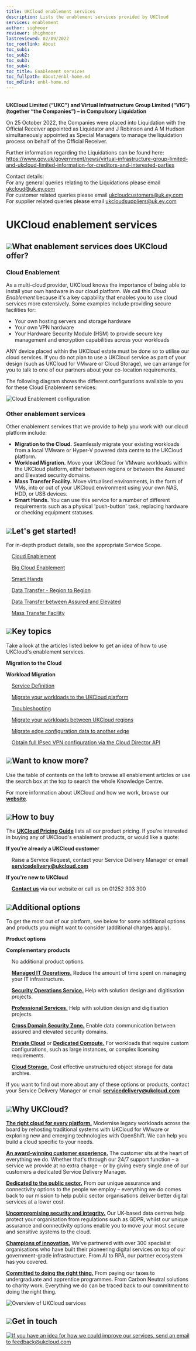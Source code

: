 ```yaml
---
title: UKCloud enablement services
description: Lists the enablement services provided by UKCloud
services: enablement
author: sighmoor
reviewer: shighmoor
lastreviewed: 02/09/2022
toc_rootlink: About
toc_sub1: 
toc_sub2:
toc_sub3:
toc_sub4:
toc_title: Enablement services
toc_fullpath: About/enbl-home.md
toc_mdlink: enbl-home.md
---
```


<br>**UKCloud Limited (“UKC”) and Virtual Infrastructure Group Limited (“VIG”) (together “the Companies”) – in Compulsory Liquidation**

On 25 October 2022, the Companies were placed into Liquidation with the Official Receiver appointed as Liquidator and J Robinson and A M Hudson simultaneously appointed as Special Managers to manage the liquidation process on behalf of the Official Receiver.

Further information regarding the Liquidations can be found here: <https://www.gov.uk/government/news/virtual-infrastructure-group-limited-and-ukcloud-limited-information-for-creditors-and-interested-parties>

Contact details:<br>
For any general queries relating to the Liquidations please email <ukcloud@uk.ey.com><br>
For customer related queries please email <ukcloudcustomers@uk.ey.com><br>
For supplier related queries please email <ukcloudsuppliers@uk.ey.com>

# UKCloud enablement services

<div class="row">
  <div class="col-md-12">
    <h2><img src="images/home-ukc-logo.png">What enablement services does UKCloud offer?</h2>
  </div>
</div>

<div class="row">
  <div class="col-md-12">
    <h3>Cloud Enablement</h2>
  </div>
</div>

<div class="row">
  <div class="col-md-12">
    <p>As a multi-cloud provider, UKCloud knows the importance of being able to install your own hardware in our cloud platform. We call this <em>Cloud Enablement</em> because it's a key capability that enables you to use cloud services more extensively. Some examples include providing secure facilities for:</p>
    <ul>
      <li>Your own hosting servers and storage hardware</li>
      <li>Your own VPN hardware</li>
      <li>Your Hardware Security Module (HSM) to provide secure key management and encryption capabilities across your workloads</li>
    </ul>
    <p>ANY device placed within the UKCloud estate must be done so to utilise our cloud services. If you do not plan to use a UKCloud service as part of your design (such as UKCloud for VMware or Cloud Storage), we can arrange for you to talk to one of our partners about your co-location requirements.</p>
    <p>The following diagram shows the different configurations available to you for these Cloud Enablement services:</p>
    <img src="images/enbl-config.png" alt="Cloud Enablement configuration">
  </div>
</div>

<div class="row">
  <div class="col-md-12">
    <h3>Other enablement services</h2>
  </div>
</div>

<div class="row">
  <div class="col-md-12">
    <p>Other enablement services that we provide to help you work with our cloud platform include:</p>
    <ul>
      <li><strong>Migration to the Cloud.</strong> Seamlessly migrate your existing workloads from a local VMware or Hyper-V powered data centre to the UKCloud platform.</li>
      <li><strong>Workload Migration.</strong> Move your UKCloud for VMware workloads within the UKCloud platform, either between regions or between the Assured and Elevated security domains.</li>
      <li><strong>Mass Transfer Facility.</strong> Move virtualised environments, in the form of VMs, into or out of your UKCloud environment using your own NAS, HDD, or USB devices.</li>
      <li><strong>Smart Hands.</strong> You can use this service for a number of different requirements such as a physical 'push-button' task, replacing hardware or checking equipment statuses.</li>
    </ul>

<!-- begin Getting Started -->

<div class="row">
  <div class="col-md-12">
    <h2><img src="images/home-ukc-logo.png">Let's get started!</h2>
    <p>For in-depth product details, see the appropriate Service Scope.</p>
  </div>
</div>

<div class="row">
  <div class="col-md-6">
    <p style="margin-left:15px"><a href="enbl-sco-hosting.md">Cloud Enablement</a></p>
    <p style="margin-left:15px"><a href="enbl-sco-bigcolo.md">Big Cloud Enablement</a></p>
    <p style="margin-left:15px"><a href="enbl-sco-smart-hands.md">Smart Hands</a></p>
  </div>
  <div class="col-md-6">
    <p style="margin-left:15px"><a href="enbl-sco-transfer-regions.md">Data Transfer - Region to Region</a></p>
    <p style="margin-left:15px"><a href="enbl-sco-transfer-assured-elevated.md">Data Transfer between Assured and Elevated</a></p>
    <p style="margin-left:15px"><a href="enbl-sco-mtf-nas.md">Mass Transfer Facility</a></p>
    </ul>
  </div>
</div>

<!-- end Getting Started -->

<!-- begin List of Articles -->

<div class="row">
  <div class="col-md-12">
    <h2><img src="images/home-ukc-logo.png">Key topics</h2>
  </div>
</div>

<div class="row">
  <div class="col-md-12">
    <p>Take a look at the articles listed below to get an idea of how to use UKCloud's enablement services.</p>
  </div>
</div>

<div class="row">
  <div class="col-md-6">
    <p><strong>Migration to the Cloud</strong></p>
  </div>
  <div class="col-md-6">
    <p><strong>Workload Migration</strong></p>
  </div>
</div>

<div class="row">
  <div class="col-md-6">
    <p style="margin-left:15px"><a href="[migr-how-zerto-migrate-to-ukcloud.md](https://ukcloud.com/app/uploads/2022/08/ukc-svc-235-migration-to-the-cloud-service-definition-13.0.pdf)">Service Definition</a></p>
    <p style="margin-left:15px"><a href="migr-how-zerto-migrate-to-ukcloud.md">Migrate your workloads to the UKCloud platform</a></p>
    <p style="margin-left:15px"><a href="migr-ref-troubleshooting.md">Troubleshooting</a></p>
  </div>
  <div class="col-md-6">
    <p style="margin-left:15px"><a href="enbl-how-zerto-migrate-between-regions.md">Migrate your workloads between UKCloud regions</a></p>
    <p style="margin-left:15px"><a href="enbl-how-migrate-edge-config.md">Migrate edge configuration data to another edge</a></p>
    <p style="margin-left:15px"><a href="enbl-how-obtain-vpn-config.md">Obtain full IPsec VPN configuration via the Cloud Director API</a></p>
  </div></div>

<!-- end List of Articles -->

<!-- begin Find More -->

<div class="row">
  <div class="col-md-12">
    <h2><img src="images/home-ukc-logo.png">Want to know more?</h2>
  </div>
</div>

<div class="row">
  <div class="col-md-12">
    <p>Use the table of contents on the left to browse all enablement articles or use the search box at the top to search the whole Knowledge Centre.</p>
    <p>For more information about UKCloud and how we work, browse our <a href="https://ukcloud.com/"><strong>website</strong></a>.</p>
  </div>
</div>

<!-- end Find More -->

<!-- begin How to Buy -->

<div class="row">
  <div class="col-md-12">
    <h2><img src="images/home-ukc-logo.png"">How to buy</h2>
  </div>
</div>

<div class="row">
  <div class="col-md-12">
    <p>The <a href="https://ukcloud.com/pricing-guide"><strong>UKCloud Pricing Guide</strong></a> lists all our product pricing. If you're interested in buying any of UKCloud's enablement products, or would like a quote:</p>
  </div>
</div>

<div class="row">
  <div class="col-md-6">
    <p><strong>If you're already a UKCloud customer</strong></p>
    <p style="margin-left:15px">Raise a Service Request, contact your Service Delivery Manager or email <a href="mailto:servicedelivery@ukcloud.com"><strong>servicedelivery@ukcloud.com</strong></a></p>
  </div>
  <div class="col-md-6">
    <p><strong>If you're new to UKCloud</strong></p>
    <p style="margin-left:15px"><a href="https://ukcloud.com/contact/"><strong>Contact us</strong></a> via our website or call us on 01252 303 300</p>
  </div>
</div>

<!-- end How to Buy -->

<!-- begin Additional Products -->

<div class="row">
  <div class="col-md-12">
    <h2><img src="images/home-ukc-logo.png">Additional options</h2>
  </div>
</div>

<div class="row">
  <div class="col-md-12">
    <p>To get the most out of our platform, see below for some additional options and products you might want to consider (additional charges apply).</p>
  </div>
</div>

<div class="row">
  <div class="col-md-6">
    <p><strong>Product options</strong></p>
  </div>
  <div class="col-md-6">
    <p><strong>Complementary products</strong></p>
  </div>
</div>

<div class="row">
  <div class="col-md-6">
      <p style="margin-left:15px">No additional product options.</p>  
  </div>
  <div class="col-md-6">
      <p style="margin-left:15px"><a href="https://ukcloud.com/app/uploads/2022/08/ukc-svc-251-managed-it-operations-service-definition-13.0.pdf"><strong>Managed IT Operations.</strong></a> Reduce the amount of time spent on managing your IT infrastructure.</p>
      <p style="margin-left:15px"><a href="https://ukcloud.com/app/uploads/2022/08/ukc-svc-239-security-operations-service-service-definition-13.0.pdf"><strong>Security Operations Service.</strong></a> Help with solution design and digitisation projects.</p>
      <p style="margin-left:15px"><a href="https://ukcloud.com/app/uploads/2022/08/ukc-svc-232-ukcloud-professional-services-service-definition-13.0-1.pdf"><strong>Professional Services.</strong></a> Help with solution design and digitisation projects.</p>
      <p style="margin-left:15px"><a href="https://ukcloud.com/app/uploads/2022/08/ukc-svc-230-cross-domain-security-zone-service-definition-13.0-1.pdf"><strong>Cross Domain Security Zone.</strong></a> Enable data communication between assured and elevated security domains.</p>
      <p style="margin-left:15px"><a href="https://ukcloud.com/app/uploads/2022/08/ukc-svc-236-private-cloud-service-definition-13.0.pdf"><strong>Private Cloud</strong></a> or <a href="https://ukcloud.com/app/uploads/2022/08/ukc-svc-227-dedicated-compute-v2-service-definition-13.0.pdf"><strong>Dedicated Compute.</strong></a> For workloads that require custom configurations, such as large instances, or complex licensing requirements.</p>
      <p style="margin-left:15px"><a href="https://ukcloud.com/app/uploads/2022/08/ukc-svc-229-cloud-storage-service-definition-13.0-2.pdf"><strong>Cloud Storage.</strong></a> Cost effective unstructured object storage for data archive.</p>
  </div>
</div>

<div class="row">
  <div class="col-md-12">
    <p>If you want to find out more about any of these options or products, contact your Service Delivery Manager or email <a href="mailto:servicedelivery@ukcloud.com"><strong>servicedelivery@ukcloud.com</strong></a></p>
  </div>
</div>

<!-- end Additional Products -->

<!-- begin Why UKCloud -->

<div class="row">
  <div class="col-md-12">
    <h2><img src="images/home-ukc-logo.png">Why UKCloud?</h2>
  </div>
</div>

<div class="row">
  <div class="col-md-4">
    <p><strong><a href="https://ukcloud.com/our-platform/">The right cloud for every platform.</a></strong> Modernise legacy workloads across the board by rehosting traditional systems with UKCloud for VMware or exploring new and emerging technologies with OpenShift. We can help you build a cloud specific to your needs.</p>
  </div>
  <div class="col-md-4">
    <p><strong><a href="https://ukcloud.com/ukcloud-support/customer-experience/">An award-winning customer experience.</a></strong> The customer sits at the heart of everything we do. Whether that's through our 24/7 support function – a service we provide at no extra charge – or by giving every single one of our customers a dedicated Service Delivery Manager.</p>
  </div>
  <div class="col-md-4">
    <p><strong><a href="https://ukcloud.com/sectors/">Dedicated to the public sector.</a></strong> From our unique assurance and connectivity options to the people we employ &ndash; everything we do comes back to our mission to help public sector organisations deliver better digital services at a lower cost.</p>
  </div>
</div>

<div class="row">
  <div class="col-md-4">
    <p><strong><a href="https://ukcloud.com/governance/">Uncompromising security and integrity.</a></strong> Our UK-based data centres help protect your organisation from regulations such as GDPR, whilst our unique assurance and connectivity options enable you to move your most secure and sensitive systems to the cloud.</p>
  </div>
  <div class="col-md-4">
    <p><strong><a href="https://ukcloud.com/solutions/public-sector-innovation/">Champions of innovation.</a></strong> We've partnered with over 300 specialist organisations who have built their pioneering digital services on top of our government-grade infrastructure. From AI to RPA, our partner ecosystem has you covered.</p>
  </div>
  <div class="col-md-4">
    <p><strong><a href="https://ukcloud.com/why-ukcloud/social-value-overview/">Committed to doing the right thing.</a></strong> From paying our taxes to undergraduate and apprentice programmes. From Carbon Neutral solutions to charity work. Everything we do can be traced back to our commitment to doing the right thing.</p>
  </div>
</div>

<div class="row">
  <div class="col-md-12 text-center">
    <img src="images/ukc-services-g13.png" alt="Overview of UKCloud services">
  </div>
</div>

<!-- end Why UKCloud -->

<!-- begin Feedback -->

<div class="row">
  <div class="col-md-12">
    <h2><img src="images/home-ukc-logo.png">Get in touch</h2>
  </div>
</div>

<div class="row">
  <div class="col-md-12">
    <a class="banner-link" href="mailto:feedback@ukcloud.com"><img src="images/banner.jpg" alt="If you have an idea for how we could improve our services, send an email to feedback@ukcloud.com"></a>
  </div>
</div>

<!-- end Feedback -->
